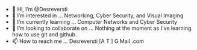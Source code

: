 - 👋 Hi, I’m @Desreversti
- 👀 I’m interested in ... Networking, Cyber Security, and Visual Imaging
- 🌱 I’m currently learning ... Computer Networks and Cyber Security
- 💞️ I’m looking to collaborate on ... Nothing at the moment as I've learning how to use git and github.
- 📫 How to reach me ... Desreversti [A T ] G Mail .com
